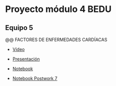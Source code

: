 # Proyecto módulo 4 BEDU
## Equipo 5

@@ FACTORES DE ENFERMEDADES CARDÍACAS

 - [Vídeo](link)

 - [Presentación](link)
 
 - [Notebook]() 
 
 - [Notebook Postwork 7]()


